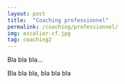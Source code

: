 ```yaml
---
layout: post
title:  "Coaching professionnel"
permalink: /coaching/professionnel/
img: escalier-cf.jpg
tag: coaching2
---
```

Bla bla bla...

Bla bla bla, bla bla bla
